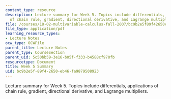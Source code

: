 ```yaml
---
content_type: resource
description: Lecture summary for Week 5. Topics include differentials, applications
  of chain rule, gradient, directional derivative, and Lagrange multipliers.
file: /courses/18-02-multivariable-calculus-fall-2007/bc9b2e5f89f42650eb46fa9879508923_lec_week5.pdf
file_type: application/pdf
learning_resource_types:
- Lecture Notes
ocw_type: OCWFile
parent_title: Lecture Notes
parent_type: CourseSection
parent_uid: 5c50bb59-3e16-b05f-f333-b4588cf970fb
resourcetype: Document
title: Week 5 Summary
uid: bc9b2e5f-89f4-2650-eb46-fa9879508923
---
```

Lecture summary for Week 5. Topics include differentials, applications of chain rule, gradient, directional derivative, and Lagrange multipliers.

